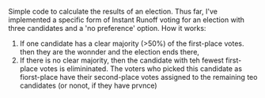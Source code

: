 Simple code to calculate the results of an election. 
Thus far, I've implemented a specific form of Instant Runoff voting for an election with three candidates and a 'no preference' option. 
How it works:
1) If one candidate has a clear majority (>50%) of the first-place votes. then they are the wonnder and the election ends there, 
2) If there is no clear majority, then the candidate with teh  fewest first-place votes is elimininated. The voters who picked this candidate as fiorst-place have their second-place votes assigned to the remaining teo candidates (or nonot, if they have prvnce)
